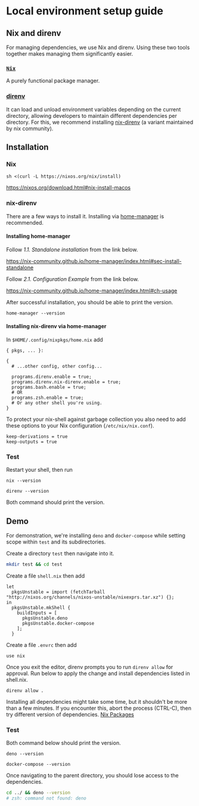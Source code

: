# Local environment setup guide

## Nix and direnv

For managing dependencies, we use Nix and direnv. Using these two tools together makes managing them
significantly easier.

### [`Nix`](https://nixos.org/)

A purely functional package manager.

### [direnv](https://direnv.net/)

It can load and unload environment variables depending on the current directory, allowing developers to maintain different dependencies per directory. For this, we recommend
installing [nix-direnv](https://github.com/nix-community/nix-direnv) (a variant maintained by nix
community).

## Installation

### Nix

```
sh <(curl -L https://nixos.org/nix/install)
```

https://nixos.org/download.html#nix-install-macos

### nix-direnv

There are a few ways to install it. Installing via
[home-manager](https://nix-community.github.io/home-manager) is recommended.

#### Installing home-manager

Follow _1.1. Standalone installation_ from the link below.

https://nix-community.github.io/home-manager/index.html#sec-install-standalone

Follow _2.1. Configuration Example_ from the link below.

https://nix-community.github.io/home-manager/index.html#ch-usage

After successful installation, you should be able to print the version.

```
home-manager --version
```

#### Installing nix-direnv via home-manager

In `$HOME/.config/nixpkgs/home.nix` add

```
{ pkgs, ... }:

{
  # ...other config, other config...

  programs.direnv.enable = true;
  programs.direnv.nix-direnv.enable = true;
  programs.bash.enable = true;
  # OR
  programs.zsh.enable = true;
  # Or any other shell you're using.
}
```

To protect your nix-shell against garbage collection you also need to add these options to your Nix
configuration (`/etc/nix/nix.conf`).

```
keep-derivations = true
keep-outputs = true
```

### Test

Restart your shell, then run

```
nix --version
```

```
direnv --version
```

Both command should print the version.

## Demo

For demonstration, we're installing `deno` and `docker-compose` while setting scope within `test` and its subdirectories.

Create a directory `test` then navigate into it.

```bash
mkdir test && cd test
```

Create a file `shell.nix` then add

```
let
  pkgsUnstable = import (fetchTarball "http://nixos.org/channels/nixos-unstable/nixexprs.tar.xz") {};
in
  pkgsUnstable.mkShell {
    buildInputs = [
      pkgsUnstable.deno
      pkgsUnstable.docker-compose
    ];
  }
```

Create a file `.envrc` then add

```
use nix
```

Once you exit the editor, direnv prompts you to run `direnv allow` for approval. Run below to apply
the change and install dependencies listed in shell.nix.

```
direnv allow .
```

Installing all dependencies might take some time, but it shouldn't be more than a few minutes.
If you encounter this, abort the process (CTRL-C), then try different version of dependencies. [Nix Packages](https://search.nixos.org/packages)

### Test

Both command below should print the version.

```
deno --version
```

```
docker-compose --version
```

Once navigating to the parent directory, you should lose access to the dependencies.

```bash
cd ../ && deno --version
# zsh: command not found: deno
```
